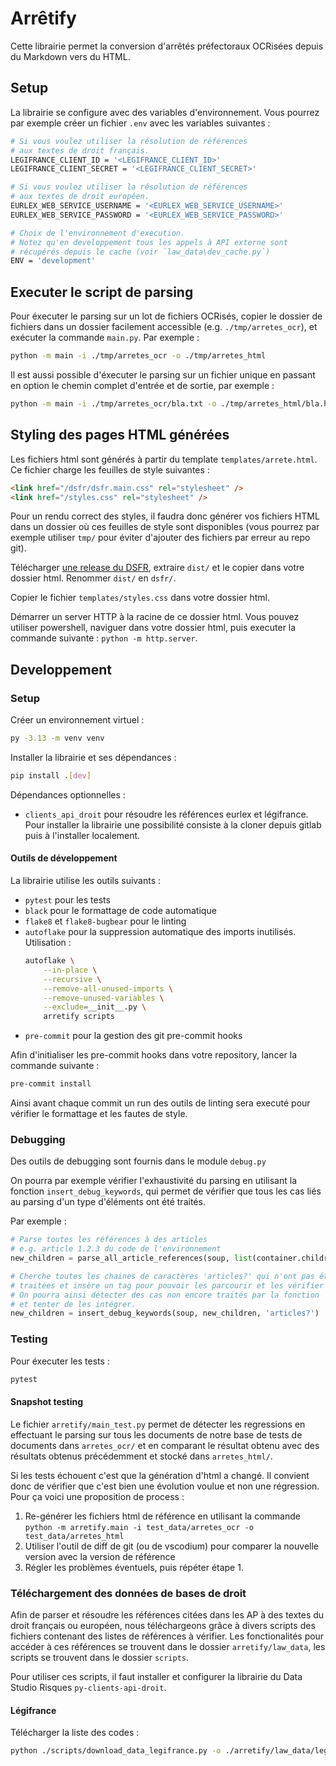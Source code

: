 # Arrêtify

Cette librairie permet la conversion d'arrêtés préfectoraux OCRisées depuis du Markdown vers du HTML.

## Setup

La librairie se configure avec des variables d'environnement. Vous pourrez par exemple créer un fichier `.env` avec les variables suivantes : 

```bash
# Si vous voulez utiliser la résolution de références 
# aux textes de droit français.
LEGIFRANCE_CLIENT_ID = '<LEGIFRANCE_CLIENT_ID>'
LEGIFRANCE_CLIENT_SECRET = '<LEGIFRANCE_CLIENT_SECRET>'

# Si vous voulez utiliser la résolution de références
# aux textes de droit européen.
EURLEX_WEB_SERVICE_USERNAME = '<EURLEX_WEB_SERVICE_USERNAME>'
EURLEX_WEB_SERVICE_PASSWORD = '<EURLEX_WEB_SERVICE_PASSWORD>'

# Choix de l'environnement d'execution.
# Notez qu'en developpement tous les appels à API externe sont 
# récupérés depuis le cache (voir `law_data\dev_cache.py`)
ENV = 'development'
```

## Executer le script de parsing

Pour éxecuter le parsing sur un lot de fichiers OCRisés, copier le dossier de fichiers dans un dossier facilement accessible (e.g. `./tmp/arretes_ocr`), et exécuter la commande `main.py`. Par exemple :

```bash
python -m main -i ./tmp/arretes_ocr -o ./tmp/arretes_html
```

Il est aussi possible d'éxecuter le parsing sur un fichier unique en passant en option le chemin complet d'entrée et de sortie, par exemple :

```bash
python -m main -i ./tmp/arretes_ocr/bla.txt -o ./tmp/arretes_html/bla.html
```

## Styling des pages HTML générées

Les fichiers html sont générés à partir du template `templates/arrete.html`. Ce fichier charge les feuilles de style suivantes :

```html
<link href="/dsfr/dsfr.main.css" rel="stylesheet" />
<link href="/styles.css" rel="stylesheet" />
```

Pour un rendu correct des styles, il faudra donc générer vos fichiers HTML dans un dossier où ces feuilles de style sont disponibles (vous pourrez par exemple utiliser `tmp/` pour éviter d'ajouter des fichiers par erreur au repo git).

Télécharger [une release du DSFR](https://github.com/GouvernementFR/dsfr/releases/download/v1.13.0/dsfr-v1.13.0.zip), extraire `dist/` et le copier dans votre dossier html. Renommer `dist/` en `dsfr/`.

Copier le fichier `templates/styles.css` dans votre dossier html.

Démarrer un server HTTP à la racine de ce dossier html. Vous pouvez utiliser powershell, naviguer dans votre dossier html, puis executer la commande suivante : `python -m http.server`.


## Developpement

### Setup

Créer un environnement virtuel :

```bash
py -3.13 -m venv venv
```

Installer la librairie et ses dépendances :

```bash
pip install .[dev]
```

Dépendances optionnelles : 

- `clients_api_droit` pour résoudre les références eurlex et légifrance. Pour installer la librairie une possibilité consiste à la cloner depuis gitlab puis à l'installer localement.


#### Outils de développement

La librairie utilise les outils suivants :
- `pytest` pour les tests
- `black` pour le formattage de code automatique
- `flake8` et `flake8-bugbear` pour le linting
- `autoflake` pour la suppression automatique des imports inutilisés. Utilisation : 
    ```bash
    autoflake \
        --in-place \
        --recursive \
        --remove-all-unused-imports \
        --remove-unused-variables \
        --exclude=__init__.py \
        arretify scripts
    ```
- `pre-commit` pour la gestion des git pre-commit hooks

Afin d'initialiser les pre-commit hooks dans votre repository, lancer la commande suivante :

```bash
pre-commit install
```

Ainsi avant chaque commit un run des outils de linting sera executé pour vérifier le formattage et les fautes de style.


### Debugging

Des outils de debugging sont fournis dans le module `debug.py`

On pourra par exemple vérifier l'exhaustivité du parsing en utilisant la fonction `insert_debug_keywords`, qui permet de vérifier que tous les cas liés au parsing d'un type d'éléments ont été traités.

Par exemple :

```python
# Parse toutes les références à des articles
# e.g. article 1.2.3 du code de l'environnement
new_children = parse_all_article_references(soup, list(container.children))

# Cherche toutes les chaines de caractères 'articles?' qui n'ont pas été
# traitées et insère un tag pour pouvoir les parcourir et les vérifier manuellement.
# On pourra ainsi détecter des cas non encore traités par la fonction `parse_all_article_references`
# et tenter de les intégrer.
new_children = insert_debug_keywords(soup, new_children, 'articles?')
```

### Testing

Pour éxecuter les tests :

```bash
pytest
```

#### Snapshot testing

Le fichier `arretify/main_test.py` permet de détecter les regressions en effectuant le parsing sur tous les documents de notre base de tests de documents dans `arretes_ocr/` et en comparant le résultat obtenu avec des résultats obtenus précédemment et stocké dans `arretes_html/`.

Si les tests échouent c'est que la génération d'html a changé. Il convient donc de vérifier que c'est bien une évolution voulue et non une régression. Pour ça voici une proposition de process :

1. Re-générer les fichiers html de référence en utilisant la commande `python -m arretify.main -i test_data/arretes_ocr -o test_data/arretes_html`
2. Utiliser l'outil de diff de git (ou de vscodium) pour comparer la nouvelle version avec la version de référence
3. Régler les problèmes éventuels, puis répéter étape 1.


### Téléchargement des données de bases de droit

Afin de parser et résoudre les références citées dans les AP à des textes du droit français ou européen, nous téléchargeons grâce à divers scripts des fichiers contenant des listes de références à vérifier. Les fonctionalités pour accéder à ces références se trouvent dans le dossier `arretify/law_data`, les scripts se trouvent dans le dossier `scripts`.

Pour utiliser ces scripts, il faut installer et configurer la librairie du Data Studio Risques `py-clients-api-droit`.

#### Légifrance

Télécharger la liste des codes :

```bash
python ./scripts/download_data_legifrance.py -o ./arretify/law_data/legifrance
```
